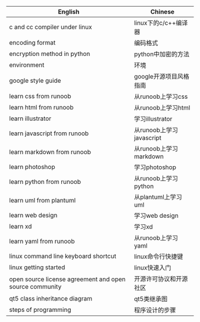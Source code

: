 | English | Chinese |
| ------- | ------- |
| c and cc compiler under linux | linux下的c/c++编译器 |
| encoding format | 编码格式 |
| encryption method in python | python中加密的方法 |
| environment | 环境 |
| google style guide | google开源项目风格指南 |
| learn css from runoob | 从runoob上学习css |
| learn html from runoob | 从runoob上学习html |
| learn illustrator | 学习illustrator |
| learn javascript from runoob | 从runoob上学习javascript |
| learn markdown from runoob | 从runoob上学习markdown |
| learn photoshop | 学习photoshop |
| learn python from runoob | 从runoob上学习python |
| learn uml from plantuml | 从plantuml上学习uml |
| learn web design | 学习web design |
| learn xd | 学习xd |
| learn yaml from runoob | 从runoob上学习yaml |
| linux command line keyboard shortcut | linux命令行快捷键 |
| linux getting started | linux快速入门 |
| open source license agreement and open source community| 开源许可协议和开源社区 |
| qt5 class inheritance diagram | qt5类继承图 |
| steps of programming | 程序设计的步骤 |
